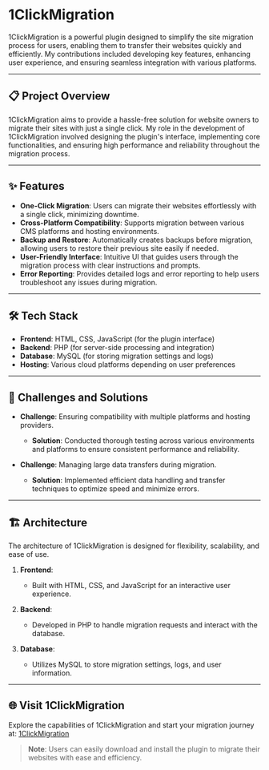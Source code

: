 # 1ClickMigration

1ClickMigration is a powerful plugin designed to simplify the site migration process for users, enabling them to transfer their websites quickly and efficiently. My contributions included developing key features, enhancing user experience, and ensuring seamless integration with various platforms.

---

## 📋 Project Overview

1ClickMigration aims to provide a hassle-free solution for website owners to migrate their sites with just a single click. My role in the development of 1ClickMigration involved designing the plugin's interface, implementing core functionalities, and ensuring high performance and reliability throughout the migration process.

---

## ✨ Features

- **One-Click Migration**: Users can migrate their websites effortlessly with a single click, minimizing downtime.
- **Cross-Platform Compatibility**: Supports migration between various CMS platforms and hosting environments.
- **Backup and Restore**: Automatically creates backups before migration, allowing users to restore their previous site easily if needed.
- **User-Friendly Interface**: Intuitive UI that guides users through the migration process with clear instructions and prompts.
- **Error Reporting**: Provides detailed logs and error reporting to help users troubleshoot any issues during migration.

---

## 🛠️ Tech Stack

- **Frontend**: HTML, CSS, JavaScript (for the plugin interface)
- **Backend**: PHP (for server-side processing and integration)
- **Database**: MySQL (for storing migration settings and logs)
- **Hosting**: Various cloud platforms depending on user preferences

---

## 🚧 Challenges and Solutions

- **Challenge**: Ensuring compatibility with multiple platforms and hosting providers.
  - **Solution**: Conducted thorough testing across various environments and platforms to ensure consistent performance and reliability.

- **Challenge**: Managing large data transfers during migration.
  - **Solution**: Implemented efficient data handling and transfer techniques to optimize speed and minimize errors.

---

## 🏗️ Architecture

The architecture of 1ClickMigration is designed for flexibility, scalability, and ease of use.

1. **Frontend**:
   - Built with HTML, CSS, and JavaScript for an interactive user experience.

2. **Backend**:
   - Developed in PHP to handle migration requests and interact with the database.

3. **Database**:
   - Utilizes MySQL to store migration settings, logs, and user information.

---

## 🌐 Visit 1ClickMigration

Explore the capabilities of 1ClickMigration and start your migration journey at: [1ClickMigration](https://1clickmigration.com/)

> **Note**: Users can easily download and install the plugin to migrate their websites with ease and efficiency.
